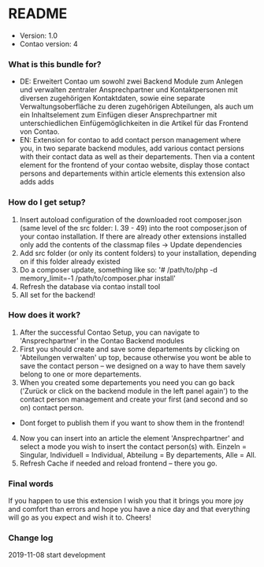 # README #

* Version: 1.0
* Contao version: 4


### What is this bundle for? ###

* DE: Erweitert Contao um sowohl zwei Backend Module zum Anlegen und verwalten zentraler Ansprechpartner und Kontaktpersonen mit diversen zugehörigen Kontaktdaten, sowie eine separate Verwaltungsoberfläche zu deren zugehörigen Abteilungen, als auch um ein Inhaltselement zum Einfügen dieser Ansprechpartner mit unterschiedlichen Einfügemöglichkeiten in die Artikel für das Frontend von Contao.
* EN: Extension for contao to add contact person management where you, in two separate backend modules, add various contact persions with their contact data as well as their departements. Then via a content element for the frontend of your contao website, display those contact persons and departements within article elements this extension also adds adds


### How do I get setup? ###

1. Insert autoload configuration of the downloaded root composer.json (same level of the src folder: l. 39 - 49) into the root composer.json of your contao installation. If there are already other extensions installed only add the contents of the classmap files -> Update dependencies
2. Add src folder (or only its content folders) to your installation, depending on if this folder already existed
3. Do a composer update, something like so: '# /path/to/php -d memory_limit=-1 /path/to/composer.phar install'
4. Refresh the database via contao install tool
5. All set for the backend!


### How does it work? ###

1. After the successful Contao Setup, you can navigate to 'Ansprechpartner' in the Contao Backend modules
2. First you should create and save some departements  by clicking on 'Abteilungen verwalten' up top, because otherwise you wont be able to save the contact person – we designed on a way to have them savely belong to one or more departements.
3. When you created some departements you need you can go back ('Zurück or click on the backend module in the left panel again') to the contact person management and create your first (and second and so on) contact person.
* Dont forget to publish them if you want to show them in the frontend!
4. Now you can insert into an article the element 'Ansprechpartner' and select a mode you wish to insert the contact person(s) with. Einzeln = Singular, Individuell = Individual, Abteilung = By departements, Alle = All.
5. Refresh Cache if needed and reload frontend – there you go.


### Final words ###
If you happen to use this extension I wish you that it brings you more joy and comfort than errors and hope you have a nice day and that everything will go as you expect and wish it to. Cheers!

### Change log ###

2019-11-08 start development
